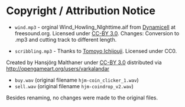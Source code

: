 # Copyright / Attribution Notice

- `wind.mp3` - orginal Wind_Howling_NIghttime.aif from [Dynamicell](https://freesound.org/people/Dynamicell/sounds/17553/) at freesound.org. Licensed under [CC-BY 3.0](https://creativecommons.org/licenses/by/3.0/). Changes: Conversion to .mp3 and cutting track to different length.

- `scribbling.mp3` - Thanks to [Tomoyo Ichijouji](https://freesound.org/people/Tomoyo%20Ichijouji/sounds/211247/). Licensed under CC0.

Created by Hansjörg Malthaner under [CC-BY 3.0](https://creativecommons.org/licenses/by/3.0/)
distributed via <http://opengameart.org/users/varkalandar>

- `buy.wav` (original filename `hjm-coin_clicker_1.wav`)
- `sell.wav` (original filename `hjm-coindrop_v2.wav`)

Besides renaming, no changes were made to the original files.
